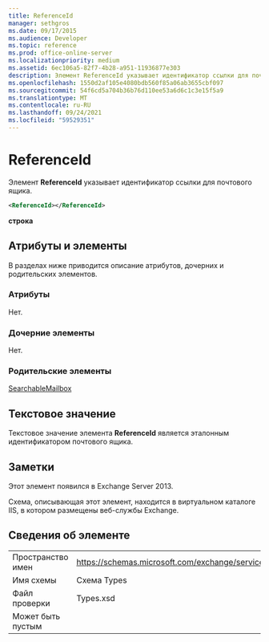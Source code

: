 ```yaml
---
title: ReferenceId
manager: sethgros
ms.date: 09/17/2015
ms.audience: Developer
ms.topic: reference
ms.prod: office-online-server
ms.localizationpriority: medium
ms.assetid: 6ec106a5-82f7-4b28-a951-11936877e303
description: Элемент ReferenceId указывает идентификатор ссылки для почтового ящика.
ms.openlocfilehash: 1550d2af105e4080bdb560f85a06ab3655cbf097
ms.sourcegitcommit: 54f6cd5a704b36b76d110ee53a6d6c1c3e15f5a9
ms.translationtype: MT
ms.contentlocale: ru-RU
ms.lasthandoff: 09/24/2021
ms.locfileid: "59529351"
---
```

# <a name="referenceid"></a>ReferenceId

Элемент **ReferenceId** указывает идентификатор ссылки для почтового ящика. 
  
```XML
<ReferenceId></ReferenceId>
```

 **строка**
## <a name="attributes-and-elements"></a>Атрибуты и элементы

В разделах ниже приводится описание атрибутов, дочерних и родительских элементов.
  
### <a name="attributes"></a>Атрибуты

Нет.
  
### <a name="child-elements"></a>Дочерние элементы

Нет.
  
### <a name="parent-elements"></a>Родительские элементы

[SearchableMailbox](searchablemailbox.md)
  
## <a name="text-value"></a>Текстовое значение

Текстовое значение элемента **ReferenceId** является эталонным идентификатором почтового ящика. 
  
## <a name="remarks"></a>Заметки

Этот элемент появился в Exchange Server 2013.
  
Схема, описывающая этот элемент, находится в виртуальном каталоге IIS, в котором размещены веб-службы Exchange.
  
## <a name="element-information"></a>Сведения об элементе

|||
|:-----|:-----|
|Пространство имен  <br/> |https://schemas.microsoft.com/exchange/services/2006/types  <br/> |
|Имя схемы  <br/> |Схема Types  <br/> |
|Файл проверки  <br/> |Types.xsd  <br/> |
|Может быть пустым  <br/> ||
   

